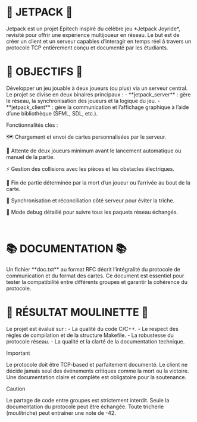 <H1>🚀 JETPACK 🚀</H1> Jetpack est un projet Epitech inspiré du célèbre jeu *Jetpack Joyride*, revisité pour offrir une expérience multijoueur en réseau. Le but est de créer un client et un serveur capables d’interagir en temps réel à travers un protocole TCP entièrement conçu et documenté par les étudiants. <br> <H1>🎯 OBJECTIFS 🎯</H1> Développer un jeu jouable à deux joueurs (ou plus) via un serveur central. Le projet se divise en deux binaires principaux : - **jetpack_server** : gère le réseau, la synchronisation des joueurs et la logique du jeu. - **jetpack_client** : gère la communication et l’affichage graphique à l’aide d’une bibliothèque (SFML, SDL, etc.). <br>

Fonctionnalités clés :

🗺️ Chargement et envoi de cartes personnalisées par le serveur.

👥 Attente de deux joueurs minimum avant le lancement automatique ou manuel de la partie.

⚡ Gestion des collisions avec les pièces et les obstacles électriques.

🏁 Fin de partie déterminée par la mort d’un joueur ou l’arrivée au bout de la carte.

🔄 Synchronisation et réconciliation côté serveur pour éviter la triche.

🧠 Mode debug détaillé pour suivre tous les paquets réseau échangés.

<br>
<H1>📚 DOCUMENTATION 📚</H1> Un fichier **doc.txt** au format RFC décrit l’intégralité du protocole de communication et du format des cartes. Ce document est essentiel pour tester la compatibilité entre différents groupes et garantir la cohérence du protocole. <br> <H1>🤖 RÉSULTAT MOULINETTE 🤖</H1> Le projet est évalué sur : - La qualité du code C/C++. - Le respect des règles de compilation et de la structure Makefile. - La robustesse du protocole réseau. - La qualité et la clarté de la documentation technique. <br>

>[!IMPORTANT]
Le protocole doit être TCP-based et parfaitement documenté.
Le client ne décide jamais seul des événements critiques comme la mort ou la victoire.
Une documentation claire et complète est obligatoire pour la soutenance.

>[!CAUTION]
Le partage de code entre groupes est strictement interdit.
Seule la documentation du protocole peut être échangée.
Toute tricherie (moulitriche) peut entraîner une note de -42.
